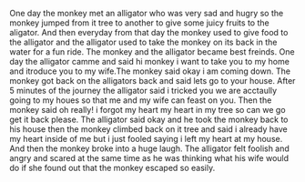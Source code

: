 One day the monkey met an alligator who was very sad and hugry so the monkey jumped from it tree to another to give some juicy fruits to the aligator. And then everyday from that day the monkey used to give food to the alligator and the alligator used to take the monkey on its back in the water for a fun ride. The monkey and the alligator became best freinds. One day the alligator camme and said hi monkey i want to take you to my home and itroduce you to my wife.The monkey said okay i am coming down. The monkey got back on the alligators back and said lets go to your house. After 5 minutes of the journey the alligator said i tricked you we are acctaully going to my houes so that me and my wife can feast on you. Then the monkey said oh really! i forgot my heart my heart in my tree so can we go get it back please. The alligator said okay and he took the monkey back to his house then the monkey climbed back on it tree and said i already have my heart inside of me but i just fooled saying i left my heart at my house. And then the monkey broke into a huge laugh. The alligator felt foolish and angry and scared at the same time as he was thinking what his wife would do if she found out that the monkey escaped so easily. 